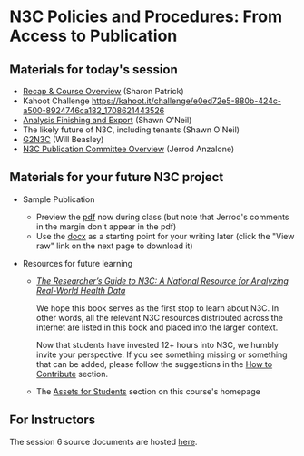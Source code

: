 N3C Policies and Procedures: From Access to Publication
============

## Materials for today's session

* [Recap & Course Overview](session-6-recap-sharon.pdf) (Sharon Patrick)
* Kahoot Challenge <https://kahoot.it/challenge/e0ed72e5-880b-424c-a500-8924746ca182_1708621443526>
* [Analysis Finishing and Export](session_6-analysis_finish_export.pdf) (Shawn O'Neil)
* The likely future of N3C, including tenants (Shawn O'Neil)
* [G2N3C](https://national-covid-cohort-collaborative.github.io/guide-to-n3c-v1/) (Will Beasley)
* [N3C Publication Committee Overview](session-6-publication-committee-overview.pdf) (Jerrod Anzalone)


## Materials for your future N3C project

* Sample Publication
  * Preview the [pdf](n3c-sample-publication.pdf) now during class
    (but note that Jerrod's comments in the margin don't appear in the pdf)
  * Use the [docx](n3c-sample-publication.docx) as a starting point for your writing later
    (click the "View raw" link on the next page to download it)

* Resources for future learning
  * [_The Researcher’s Guide to N3C: A National Resource for Analyzing Real-World Health Data_](https://national-covid-cohort-collaborative.github.io/guide-to-n3c-v1/)

    We hope this book serves as the first stop to learn about N3C.
    In other words, all the relevant N3C resources distributed across the internet are listed in
    this book and placed into the larger context.

    Now that students have invested 12+ hours into N3C, we humbly invite your perspective.
    If you see something missing or something that can be added, please follow the suggestions in the
    [How to Contribute](https://national-covid-cohort-collaborative.github.io/guide-to-n3c-v1/#sec-welcome-contribute)
    section.

  * The [Assets for Students](../../README.md#assets-for-students) section on this course's homepage

## For Instructors

The session 6 source documents are hosted [here](https://drive.google.com/drive/folders/1ZrD_2OjscWNZLthUS5Ahr-sAtENXJaHT).
